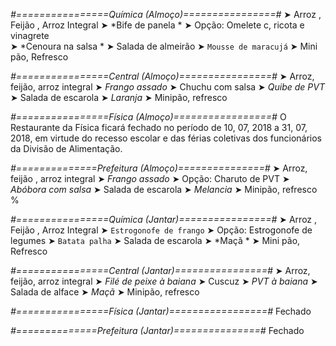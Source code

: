 
*#================Química (Almoço)================#*
➤ Arroz ,  Feijão ,  Arroz Integral
➤ *Bife de panela *
➤ Opção: Omelete c,  ricota e vinagrete  
➤ *Cenoura na salsa *
➤ Salada de almeirão 
➤ `Mousse de maracujá`
➤ Mini pão, Refresco

*#================Central (Almoço)================#*
➤ Arroz, feijão, arroz integral
➤ *Frango assado*
➤ Chuchu com salsa
➤ *Quibe de PVT*
➤ Salada de escarola
➤ *Laranja*
➤ Minipão, refresco

*#================Física (Almoço)=================#*
O Restaurante da Física ficará fechado no período de 10, 07, 2018 a 31, 07, 2018, em virtude do recesso escolar e das férias coletivas dos funcionários da Divisão de Alimentação.

*#==============Prefeitura (Almoço)===============#*
➤ Arroz, feijão , arroz integral
➤ *Frango assado*
➤ Opção: Charuto de PVT 
➤ *Abóbora com salsa*
➤ Salada de escarola
➤ *Melancia*
➤ Minipão, refresco
%

*#================Química (Jantar)================#*
➤ Arroz ,  Feijão ,  Arroz Integral
➤ `Estrogonofe de frango`
➤ Opção: Estrogonofe de legumes 
➤ `Batata palha`
➤ Salada de escarola
➤ *Maçã *
➤ Mini pão, Refresco

*#================Central (Jantar)================#*
➤ Arroz, feijão, arroz integral
➤ *Filé de peixe à baiana*
➤ Cuscuz
➤ *PVT à baiana*
➤ Salada de alface
➤ *Maçã*
➤ Minipão, refresco

*#================Física (Jantar)=================#*
Fechado

*#==============Prefeitura (Jantar)===============#*
Fechado
